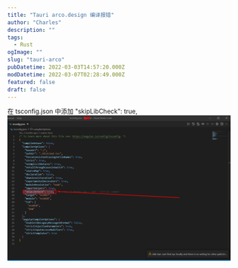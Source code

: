 ```yaml
---
title: "Tauri arco.design 编译报错"
author: "Charles"
description: ""
tags:
  - Rust
ogImage: ""
slug: "tauri-arco"
pubDatetime: 2022-03-03T14:57:20.000Z
modDatetime: 2022-03-07T02:28:49.000Z
featured: false
draft: false
---
```


在 tsconfig.json 中添加 "skipLibCheck": true,
![Untitled](../Assets/tauri-arco-1.png)